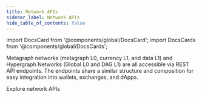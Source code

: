 ```yaml
---
title: Network APIs
sidebar_label: Network APIs
hide_table_of_contents: false
---
```

import DocsCard from '@components/global/DocsCard';
import DocsCards from '@components/global/DocsCards';

<intro-end />

Metagraph networks (metagraph L0, currency L1, and data L1) and Hypergraph Networks (Global L0 and DAG L1) are all accessible via REST API endpoints. The endpoints share a similar structure and composition for easy integration into wallets, exchanges, and dApps. 

<DocsCards>
<DocsCard header="Network APIs" href="/hypergraph/architecture" img="/img/home/state-channel.jpg">
  <p>Explore network APIs</p>
</DocsCard>
</DocsCards>